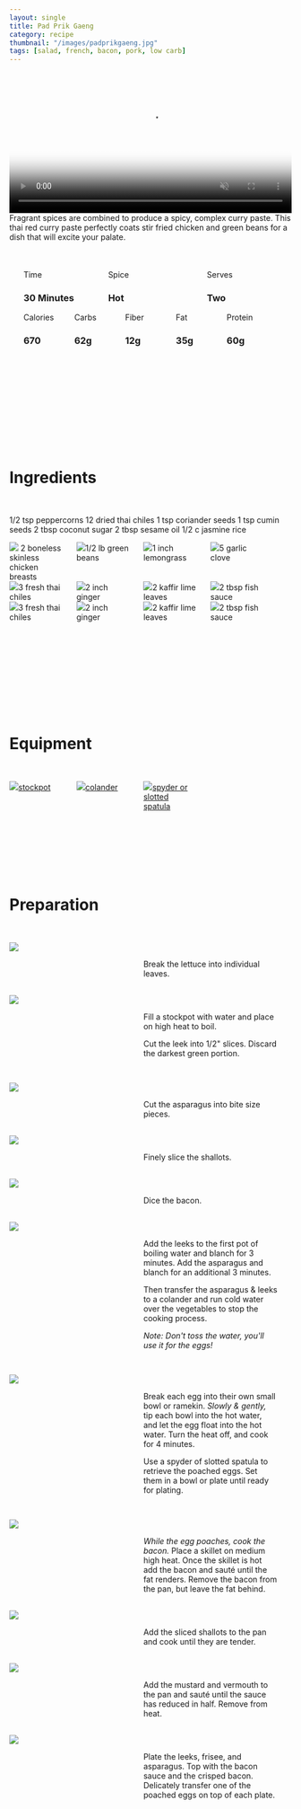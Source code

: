 ```yaml
---
layout: single
title: Pad Prik Gaeng
category: recipe
thumbnail: "/images/padprikgaeng.jpg"
tags: [salad, french, bacon, pork, low carb]
---
```

<div id="backgroundvideo">
  <video width="100%" autoplay loop muted class="banner__video" poster="/images/padprikgaeng.jpg">
  <source src="/images/padprikgaeng.mp4" type="video/mp4"></video>
</div>

<div id="recipedescription">
Fragrant spices are combined to produce a spicy, complex curry paste. This thai red curry paste perfectly coats stir fried chicken and green beans for a dish that will excite your palate. 

<div id="spacer"></div>

<div id= "recipedetails">
<div id= "time"> Time </div>
<div id= "spice"> Spice </div>
<div id= "serves"> Serves </div>
</div>

<div id= "recipedetails">
<div id= "time"><h3> 30 Minutes</h3> </div>
<div id= "spice"><h3> Hot </h3> </div>
<div id= "serves"><h3> Two </h3> </div>
</div>

<div id="spacer"></div>

<div id= "nutrition">
<div id="calories"> Calories </div>
<div id="carbs"> Carbs </div>
<div id="fiber"> Fiber </div>
<div id="fat"> Fat </div>
<div id="protein"> Protein </div>
</div>

<div id= "nutrition">
<div id="calories"><h3> 670 </h3> </div>
<div id="carbs"><h3> 62g</h3> </div>
<div id="fiber"><h3> 12g</h3> </div>
<div id="fat"><h3> 35g</h3> </div>
<div id="protein"><h3> 60g</h3> </div>
</div>

<div id= "ingredienthdr">
<h1>Ingredients</h1>
</div>

1/2 tsp peppercorns
12 dried thai chiles
1 tsp coriander seeds
1 tsp cumin seeds
2 tbsp coconut sugar
2 tbsp sesame oil
1/2 c jasmine rice

<div id="ingredients">
<div id="ingredientone"><img src="/images/chickenbreasts.jpeg"/> 2 boneless skinless chicken breasts </div>
<div id="ingredienttwo"><img src="/images/green beans.jpeg"/>1/2 lb green beans</div>
<div id="ingredienttwo"><img src="/images/lemongrass.jpeg"/>1 inch lemongrass</div>
<div id="ingredientfour"><img src="/images/5garlic.jpeg"/>5 garlic clove</div>
</div>

<div id="ingredients">
<div id="ingredientone"><img src="/images/3thaichile.jpeg"/>3 fresh thai chiles</div>
<div id="ingredienttwo"><img src="/images/ginger.jpeg"/>2 inch ginger</div>
<div id="ingredientthree"><img src="/images/kaffirlime.jpeg"/>2 kaffir lime leaves</div>
<div id="ingredientfour"><img src="/images/fishsauce.jpeg"/>2 tbsp fish sauce</div>
</div>

<div id="ingredients">
<div id="ingredientone"><img src="/images/3thaichile.jpeg"/>3 fresh thai chiles</div>
<div id="ingredienttwo"><img src="/images/ginger.jpeg"/>2 inch ginger</div>
<div id="ingredientthree"><img src="/images/kaffirlime.jpeg"/>2 kaffir lime leaves</div>
<div id="ingredientfour"><img src="/images/fishsauce.jpeg"/>2 tbsp fish sauce</div>
</div>

<div id= "equipmenthdr">
<h1>Equipment</h1>
</div>

<div id="equipment">
<div id="equipmentone"><a href="https://www.amazon.com/Creuset-Signature-Round-French-Truffle/dp/B0076NOFSC/ref=as_li_ss_tl?s=kitchen&rps=1&ie=UTF8&qid=1481598867&sr=1-38&keywords=le+creuset&refinements=p_85:2470955011&th=1&linkCode=ll1&tag=cilalime09-20&linkId=9987204213f6c7ac4d1e12889972e623"><img src="/images/stockpot.jpeg"/>stockpot</a></div>
<div id="equipmenttwo"><a href="https://www.amazon.com/Bellemain-Micro-perforated-Stainless-5-quart-Colander-Dishwasher/dp/B00O97D0DO/ref=as_li_ss_tl?s=kitchen&rps=1&ie=UTF8&qid=1481916015&sr=1-4&keywords=colander&refinements=p_85:2470955011&linkCode=ll1&tag=cilalime09-20&linkId=926d38b26a0d016b9b6c627a7b507715"><img src="/images/colander.jpeg"/>colander </a></div>
<div id="equipmentthree"><a href="https://www.amazon.com/Kuhn-Rikon-Spider-Skimmer-Graphite/dp/B00CLKY4UY/ref=as_li_ss_tl?ie=UTF8&qid=1482801541&sr=8-1&keywords=kuhn+rikon+spider&linkCode=ll1&tag=cilalime09-20&linkId=5c4f3660dd0f6b5212c7b994352f2c55"><img src="/images/spyder.jpeg"/>spyder or slotted spatula </a></div>
</div>

<div id="preparation">
<h1>Preparation</h1>
</div>

<div id="instruction">
<div id="image"><img src="/images/saladelyonnaise1.jpeg"/> </div>
<div id="step">Break the lettuce into individual leaves. </div>
</div>

<div id="instruction">
<div id="image"><img src="/images/saladelyonnaise2.jpeg"/> </div>
<div id="step">Fill a stockpot with water and place on high heat to boil.
<p>Cut the leek into 1/2" slices. Discard the darkest green portion.</p></div>
</div>

<div id="instruction">
<div id="image"><img src="/images/saladelyonnaise3.jpeg"/> </div>
<div id="step">Cut the asparagus into bite size pieces.</div>
</div>

<div id="instruction">
<div id="image"><img src="/images/saladelyonnaise4.jpeg"/> </div>
<div id="step">Finely slice the shallots.</div>
</div>

<div id="instruction">
<div id="image"><img src="/images/saladelyonnaise5.jpeg"/> </div>
<div id="step">Dice the bacon.</div>
</div>

<div id="instruction">
<div id="image"><img src="/images/saladelyonnaise6.jpeg"/> </div>
<div id="step">Add the leeks to the first pot of boiling water and blanch for 3 minutes. Add the asparagus and blanch for an additional 3 minutes. 
<p>Then transfer the asparagus & leeks to a colander and run cold water over the vegetables to stop the cooking process.</p>
<p><i>Note: Don't toss the water, you'll use it for the eggs!</i></p></div>
</div>

<div id="instruction">
<div id="image"><img src="/images/saladelyonnaise7.jpeg"/> </div>
<div id="step">Break each egg into their own small bowl or ramekin. <i>Slowly & gently,</i> tip each bowl into the hot water, and let the egg float into the hot water. Turn the heat off, and cook for 4 minutes.
<p>Use a spyder of slotted spatula to retrieve the poached eggs. Set them in a bowl or plate until ready for plating.</p></div>
</div>


<div id="instruction">
<div id="image"><img src="/images/saladelyonnaise8.jpeg"/> </div>
<div id="step"><i>While the egg poaches, cook the bacon.</i> Place a skillet on medium high heat. Once the skillet is hot add the bacon and sauté until the fat renders. Remove the bacon from the pan, but leave the fat behind.</div>
</div>
<div id="instruction">
<div id="image"><img src="/images/saladelyonnaise9.jpeg"/> </div>
<div id="step">Add the sliced shallots to the pan and cook until they are tender.</div>
</div>

<div id="instruction">
<div id="image"><img src="/images/saladelyonnaise10.jpeg"/> </div>
<div id="step">Add the mustard and vermouth to the pan and sauté until the sauce has reduced in half. Remove from heat.</div>
</div>

<div id="instruction">
<div id="image"><img src="/images/saladelyonnaise11.jpeg"/> </div>
<div id="step">Plate the leeks, frisee, and asparagus. Top with the bacon sauce and the crisped bacon. Delicately transfer one of the  poached eggs on top of each plate.</div>
</div>


<style>
#backgroundvideo {
  width: 100%;
  max-height: 800px;
}
  
#banner__video {
    }

#overlay {
 }

#recipedetails { width: 100%; display:inline-block; float: left;}
#time { width: 30%; float: left; margin-left: 5%}
#spice { width: 30%; float: left;}
#serves { width 30%; float: left; margin-left: 5%;}
.clear {clear:both;}

#spacer {padding-top:50px;}

#nutrition { width: 100%; display:inline-block;}
#calories { width: 18%; float: left; margin-left: 5%;}
#carbs { width: 18%; float: left; margin-left: 0%;}
#fiber { width: 18%; float: left; margin-left: 0%;}
#fat { width: 18%; float: left; margin-left: 0%;}
#protein { width: 18%; float: left; margin-right:5%;}
.clear {clear:both;}

#ingredienthdr { margin-top:200px; margin-bottom: 50px; font-family: $serif;}

#ingredients { width: 95%; display:inline-block;}
#ingredientone { width: 20%; float:left;}
#ingredienttwo { width: 20%; float:left; margin-left: 5%;}
#ingredientthree { width:20%; float:left; margin-left: 5%;}
#ingredientfour { width:20%; float:left; margin-left: 5%;}
.clear {clear:both;}

#equipmenthdr { margin-top:200px; margin-bottom:50px; font-family: $serif;}

#equipment { width: 95%; display:inline-block;}
#equipmentone { width: 20%; float:left;}
#equipmenttwo { width: 20%; float:left; margin-left: 5%;}
#equipmentthree { width:20%; float:left; margin-left: 5%;}
#equipmentfour { width:20%; float:left; margin-left: 5%;}
.clear {clear:both;}

#preparation { margin-top: 150px; margin-bottom: 50px; font-family: $serif;}

#instruction { width:95%; display:inline-block;}
#image { width: 40%; float:left;}
#step { width: 50%; float:right; margin-top: 30px; margin-bottom: 30px;}
.clear {clear:both;}
</style>
